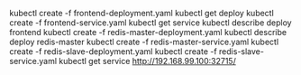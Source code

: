 kubectl create -f frontend-deployment.yaml
kubectl get deploy
kubectl create -f frontend-service.yaml
kubectl get service
kubectl describe deploy frontend
kubectl create -f redis-master-deployment.yaml
kubectl describe deploy redis-master
kubectl create -f redis-master-service.yaml
kubectl create -f redis-slave-deployment.yaml
kubectl create -f redis-slave-service.yaml
kubectl get service
http://192.168.99.100:32715/
